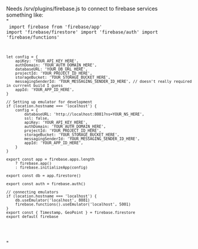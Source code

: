 
Needs /srv/plugins/firebase.js to connect to firebase services<br/>
something like:<br/>
"<br/>
<code>
    import firebase from 'firebase/app'
    import 'firebase/firestore'
    import 'firebase/auth'
    import 'firebase/functions'

    let config = {
        apiKey: 'YOUR_API_KEY_HERE',
        authDomain: 'YOUR_AUTH_DOMAIN_HERE',
        databaseURL: 'YOUR_DB_URL_HERE',
        projectId: 'YOUR_PROJECT_ID_HERE',
        storageBucket: 'YOUR_STORAGE_BUCKET_HERE',
        messagingSenderId: 'YOUR_MESSAGING_SENDER_ID_HERE', // doesn't really required in currrent build I guess
        appId: 'YOUR_APP_ID_HERE',
    }

    // Setting up emulator for development
    if (location.hostname === 'localhost') {
        config = {
            databaseURL: 'http://localhost:8081?ns=YOUR_NS_HERE',
            ssl: false,
            apiKey: 'YOUR_API_KEY_HERE',
            authDomain: 'YOUR_AUTH_DOMAIN_HERE',
            projectId: 'YOUR_PROJECT_ID_HERE',
            storageBucket: 'YOUR_STORAGE_BUCKET_HERE',
            messagingSenderId: 'YOUR_MESSAGING_SENDER_ID_HERE',
            appId: 'YOUR_APP_ID_HERE',
        }
    }

    export const app = firebase.apps.length
        ? firebase.app()
        : firebase.initializeApp(config)

    export const db = app.firestore()

    export const auth = firebase.auth()

    // connecting emulators
    if (location.hostname === 'localhost') {
        db.useEmulator('localhost', 8081)
        firebase.functions().useEmulator('localhost', 5001)
    }
    export const { Timestamp, GeoPoint } = firebase.firestore
    export default firebase
</code><br/>
"
